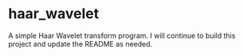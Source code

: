 # haar_wavelet
A simple Haar Wavelet transform program.
I will continue to build this project and update the README as needed.
